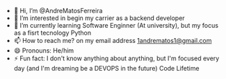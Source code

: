 - 👋 Hi, I’m @AndreMatosFerreira
- 👀 I’m interested in begin my carrier as a backend developer
- 🌱 I’m currently learning Software Enginner (At university), but my focus as a fisrt tecnology Python
- 📫 How to reach me? on my email address 1andrematos1@gmail.com
- 😄 Pronouns: He/him
- ⚡ Fun fact: I don't know anything about anything, but I'm focused every day (and I'm dreaming be a DEVOPS in the future) Code Lifetime

<!---
AndreMatosFerreira/AndreMatosFerreira is a ✨ special ✨ repository because its `README.md` (this file) appears on your GitHub profile.
You can click the Preview link to take a look at your changes.
--->
